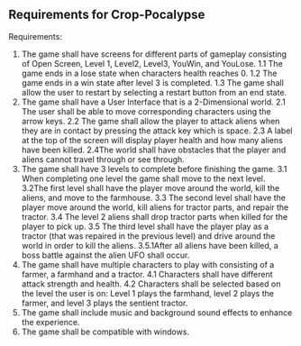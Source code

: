 ## Requirements for Crop-Pocalypse

Requirements:
1. The game shall have screens for different parts of gameplay consisting of Open Screen, Level 1, Level2, Level3, YouWin, and YouLose.
    1.1 The game ends in a lose state when characters health reaches 0.
    1.2 The game ends in a win state after level 3 is completed.
    1.3 The game shall allow the user to restart by selecting a restart button from an end state.
2. The game shall have a User Interface that is a 2-Dimensional world. 
    2.1 The user shall be able to move corresponding characters using the arrow keys.
    2.2 The game shall allow the player to attack aliens when they are in contact by pressing the attack key which is space. 
    2.3 A label at the top of the screen will display player health and how many aliens have been killed.
   2.4The world shall have obstacles that the player and aliens cannot travel through or see through.
3. The game shall have 3 levels to complete before finishing the game.
    3.1 When completing one level the game shall move to the next level.
    3.2The first level shall have the player move around the world, kill the aliens, and move to the farmhouse.
    3.3 The second level shall have the player move around the world, kill aliens for tractor parts, and repair the tractor. 
    3.4 The level 2 aliens shall drop tractor parts when killed for the player to pick up.
    3.5 The third level shall have the player play as a tractor (that was repaired in the previous level) and drive around the world in order to kill the aliens.
        3.5.1After all aliens have been killed, a boss battle against the alien UFO shall occur.
4. The game shall have multiple characters to play with consisting of a farmer, a farmhand and a tractor.
    4.1 Characters shall have different attack strength and health.
    4.2 Characters shall be selected based on the level the user is on: Level 1 plays the farmhand, level 2 plays the farmer, and level 3 plays the sentient tractor.
5. The game shall include music and background sound effects to enhance the experience. 
6. The game shall be compatible with windows.
